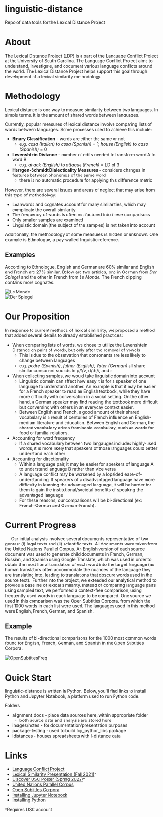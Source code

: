 # linguistic-distance
Repo of data tools for the Lexical Distance Project

# About
The Lexical Distance Project (LDP) is a part of the Language Conflict Project at the University of South Carolina. The Language Conflict Project aims to understand, investigate, and document various language conflicts around the world. The Lexical Distance Project helps support this goal through development of a lexical similarity methodology. 

# Methodology
Lexical distance is one way to measure similarity between two languages. In simple terms, it is the amount of shared words between languages.

Currently, popular measures of lexical distance involve comparing lists of words between languages. Some processes used to achieve this include:
  * **Binary Classification** - words are either the same or not
     - e.g. _casa (Italian)_ to _casa (Spanish)_ = 1; _house (English)_ to _casa (Spanish)_ = 0
  * **Levenshtein Distance** - number of edits needed to transform word A to word B
     - e.g. _attack (English)_ to _attaque (French)_ = LD of 3
  * **Herrgen-Schmidt Dialecticality Measures** - considers changes in features between phonemes of the same word
     - there is no automatic procedure for applying this difference metric

However, there are several issues and areas of neglect that may arise from this type of methodology:
  * Loanwords and cognates account for many similarities, which may complicate the overall similarity
  * The frequency of words is often not factored into these comparisons
  * Only smaller samples are examined
  * Linguistic domain (the subject of the samples) is not taken into account
  
  Additionally, the methodology of some measures is hidden or unknown. One example is Ethnologue, a pay-walled linguistic reference. 

 ## Examples
 According to Ethnologue, English and German are 60% similar and English and French are 27% similar. Below are two articles, one in German from _Der Spiegel_ and the other in French from _Le Monde_. The French clipping contains more cognates.
 
 ![Le Monde](/images/presentations/monde.png)  
 ![Der Spiegel](/images/presentations/spiegel.png)

# Our Proposition 
In response to current methods of lexical similarity, we proposed a method that added several details to already established practices:
  * When comparing lists of words, we chose to utilize the Levenshtein Distance on pairs of words, but only after the removal of vowels
      - This is due to the observation that consonants are less likely to change between languages
      - e.g. _padre (Spanish)_, _father (English)_, _Vater (German)_ all share similar consonant sounds in p/f/v, d/th/t, and r
  * When collecting samples, we would take linguistic domain into account
      - Linguistic domain can affect how easy it is for a speaker of one language to understand another. An example is that it may be easier for a French speaker to read an English textbook, while they have more difficulty with conversation in a social setting. On the other hand, a German speaker may find reading the textbook more difficult but conversing with others in an everyday context easier. 
      - Between English and French, a good amount of their shared vocabulary is a result of centuries of French influence on English-medium literature and education. Between English and German, the shared vocabulary arises from basic vocabulary, such as words for food or familial relations. 
 * Accounting for word frequency
      - If a shared vocabulary between two langauges includes highly-used words, it is more likely that speakers of those languages could better understand each other
 * Accounting for directionality
     - Within a language pair, it may be easier for speakers of language A to understand language B rather than vice versa
     - A language conflict may be worsened by a lopsided ease-of-understanding. If speakers of a disadvantaged language have more difficulty in learning the advantaged language, it will be harder for them to gain the institutional/societal benefits of speaking the advantaged language 
     - For these reasons, our comparisons will be bi-directional (ex: French-German and German-French).
     
# Current Progress
     Our initial analysis involved several documents representative of two genres: (i) legal texts and (ii) scientific texts. All documents were taken from the United Nations Parallel Corpus. An English version of each source document was used to generate child documents in French, German, Russian, and Spanish using Google Translate, which was used in order to obtain the most literal translation of each word into the target language (as human translators often accommodate the nuances of the language they are translating into, leading to translations that obscure words used in the source text). 
     Further into the project, we extended our analytical method to provide a baseline of lexical similarity. Instead of comparing language pairs using sampled text, we performed a context-free comparison, using frequently used words in each language to be compared. One source we used in this comparison was the Open Subtitles Corpora, from which the first 1000 words in each list were used. The languages used in this method were English, French, German, and Spanish.

## Example
The results of bi-directional comparisons for the 1000 most common words found for English, French, German, and Spanish in the Open Subtitles Corpora.

![OpenSubtitlesFreq](/images/tables/opensub1000cool.png)

# Quick Start
linguistic-distance is written in Python. Below, you'll find links to install Python and Jupyter Notebook, a platform used to run Python code. 

Folders
* alignment_docs - place data sources here, within appropriate folder
   * both source data and analysis are stored here
* images/notes - for documentation/presentation purposes
* package-testing - used to build lcp_python_libs package
* ldistances - houses spreadsheets with l-distance data

# Links
* [Language Conflict Project](https://www.languageconflict.org/, "Language Conflict Project")
* [Lexical Similarity Presentation (Fall 2021)](https://emailsc-my.sharepoint.com/:p:/g/personal/vdsouza_email_sc_edu/EYujzyTQIQBKsF0oWP0IFGIB5KR9s9LcDZeqY21EFYGxnw?e=yo74IK "Lexical Similarity Presentation (Fall 2021)")^ 
* [Discover USC Poster (Spring 2022)](https://emailsc.sharepoint.com/:p:/s/COTEAM-LING-DUBINSK-LCP-LexicalDistanceProject/EQL_nMNK9GpNhjN9iTK-w4sBxYElFhlKQQ9x_1Ocp2Y1Ow?e=0FHXlv, "Discover USC Poster")^
* [United Nations Parallel Corpus](https://opus.nlpl.eu/UNPC.php, "United Nations Parallel Corpus")
* [Open Subtitles Corpora](https://opus.nlpl.eu/OpenSubtitles2018.php, "Open Subtitles Corpora")
* [Installing Jupyter Notebook](https://jupyter.org/install, "Installing Jupyter Notebook")
* [Installing Python](https://www.python.org/downloads/, "Installing Python")

^Requires USC account

